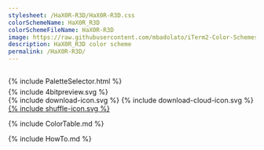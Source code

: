 ```yaml
---
stylesheet: /HaX0R-R3D/HaX0R-R3D.css
colorSchemeName: HaX0R_R3D
colorSchemeFileName: HaX0R-R3D
image: https://raw.githubusercontent.com/mbadolato/iTerm2-Color-Schemes/master/screenshots/hax0r_r3d.png
description: HaX0R_R3D color scheme
permalink: /HaX0R-R3D/
---
```


<h2 style='text-align:center'>
    <a id='colorSchemeNameLink' href='#'>
        <span class='ColorSchemeFileName'></span>
    </a>
</h2>

<div class='centeredText' style='margin-bottom:1%'>
{% include PaletteSelector.html %}
</div>

<div class='centeredText'>
{% include 4bitpreview.svg %}
</div>

<div class='centeredText'>
    <a id='downloadSchemeLink' class='padded'>
{% include download-icon.svg %}
    </a>
    <a id='cdnSchemeLink' class='padded'>
{% include download-cloud-icon.svg %}
    </a>
    <a id='feelingLucky' href="javascript:feelingLucky(document.getElementById('themeSelector'))" class='padded'>
{% include shuffle-icon.svg %}
    </a>    
</div>

{% include ColorTable.md %}

{% include HowTo.md %}

